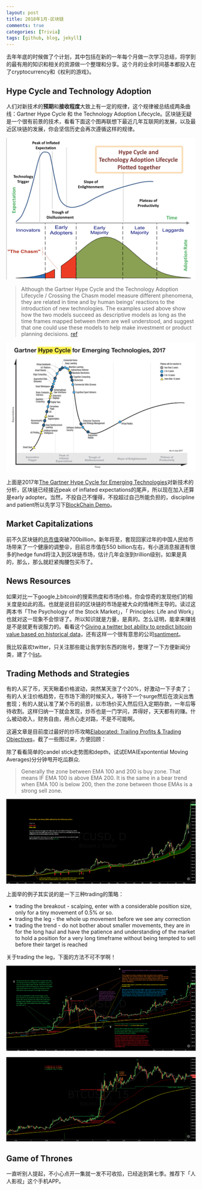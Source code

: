 ```yaml
---
layout: post
title: 2018年1月-区块链
comments: true
categories: [Trivia]
tags: [github, blog, jekyll]
---
```


去年年底的时候做了个计划，其中包括在新的一年每个月做一次学习总结，将学到的最有用的知识和相关的资源做一个整理和分享。这个月的业余时间基本都投入在了cryptocurrency和《权利的游戏》。

## Hype Cycle and Technology Adoption

人们对新技术的**预期**和**接收程度**大致上有一定的规律，这个规律被总结成两条曲线：Gartner Hype Cycle 和 the Technology Adoption Lifecycle。区块链无疑是一个很有前景的技术，看看下面这个图再联想下最近几年互联网的发展，以及最近区块链的发展，你会坚信历史会再次遵循这样的规律。

![](/images/2018_Jan/Hype_Cycle_and_Technology_Adoption.png)


> Although the Gartner Hype Cycle and the Technology Adoption Lifecycle / Crossing the Chasm model measure different phenomena, they are related in time and by human beings’ reactions to the introduction of new technologies. The examples used above show how the two models succeed as descriptive models as long as the time frames mapped between them are well understood, and suggest that one could use these models to help make investment or product planning decisions. [ref](http://www.arteris.com/blog/bid/89308/The-Gartner-Hype-Cycle-Technology-Adoption-Lifecycle-Explained-using-NoC-Technology)


![](/images/2018_Jan/Gartner_Hype_Cycle_for_Emerging_Technologies_2017.png)

上面是2017年[The Gartner Hype Cycle for Emerging Technologies](https://www.gartner.com/smarterwithgartner/top-trends-in-the-gartner-hype-cycle-for-emerging-technologies-2017/)对新技术的分析，区块链已经接近peak of inflated expectations的尾声，所以现在加入还算是early adopter。当然，不投自己不懂得，不投超过自己所能负担的，discipline and patient所以先学习下[BlockChain Demo](https://anders.com/blockchain/?ref=producthunt)。


## Market Capitalizations

前不久区块链的[总市值](https://coinmarketcap.com)突破700billion，新年将至，套现回家过年的中国人民给市场带来了一个健康的调整😝，目前总市值在550 billion左右，有小道消息报道有很多的hedge fund将注入到区块链市场，估计几年会涨到trillion级别，如果是真的，那么，那么就赶紧掏腰包买币了。


## News Resources

如果对比一下google上bitcoin的搜索热度和市场价格，你会惊奇的发现他们的相关度是如此的高。也就是说目前的区块链的市场是被大众的情绪所主导的。读过这两本书「The Psychology of the Stock Market」，「
Principles: Life and Work」也就对这一现象不会惊讶了。所以知识就是力量，是真的。怎么证明，能拿来赚钱是不是就更有说服力的。看看这个[Giving a twitter bot ability to predict bitcoin value based on historical data](https://hackernoon.com/giving-a-twitter-bot-ability-to-predict-bitcoin-value-based-on-historical-data-dbe237c40430)，还有这样一个很有意思的公司[santiment](https://santiment.net)。


我比较喜欢twitter，只关注那些能让我学到东西的账号，整理了一下方便新闻分类，建了个[list](https://twitter.com/haoeric_T/lists/crypto-digest)。


## Trading Methods and Strategies

有的人买了币，天天瞅着价格波动，突然某天涨了个20%，好激动一下子卖了；有的人关注价格趋势，在市场下滑的时候买入，等待下一个surge然后在浪尖出售套现；有的人就认准了某个币的前景，以市场价买入然后归入定期存款，一年后等待收割。这样归纳一下就会发现，炒币也是一门学问，弄得好，天天都有的赚。什么被动收入，财务自由，用点心走对路，不是不可能啊。

这遍文章是目前度过最好的炒币攻略[Elaborated: Trailing Profits & Trading Objectives](https://cryptoyoda1338.wordpress.com/2017/08/10/trailing-profits-trade-objectives/)，截了一些图过来，方便回顾：

除了看看简单的candel stick走势图和depth，试试EMA(Expontential Moving Averages)分分钟甩开吃瓜群众.

> Generally the zone between EMA 100 and 200 is buy zone. That means IF EMA 100 is above EMA 200. It is the same in a bear trend when EMA 100 is below 200, then the zone between those EMAs is a strong sell zone.


![](/images/2018_Jan/trading_EMA_from_cryptoyoda.png)

上面举的例子其实说的是一下三种trading的策略：

* trading the breakout - scalping, enter with a considerable position size, only for a tiny movement of 0.5% or so. 
* trading the leg - the whole up movement before we see any correction
* trading the trend - do not bother about smaller movements, they are in for the long haul and have the patience and understanding of the market to hold a position for a very long timeframe without being tempted to sell before their target is reached

关于trading the leg，下面的方法不可不学啊！

![](/images/2018_Jan/trading_leg_strategy_1_from_cryptoyoda.png)

![](/images/2018_Jan/trading_leg_strategy_2_from_cryptoyoda.png)



## Game of Thrones

一直听别人提起，不小心点开一集就一发不可收拾，已经追到第七季。推荐下「人人影视」这个手机APP。
